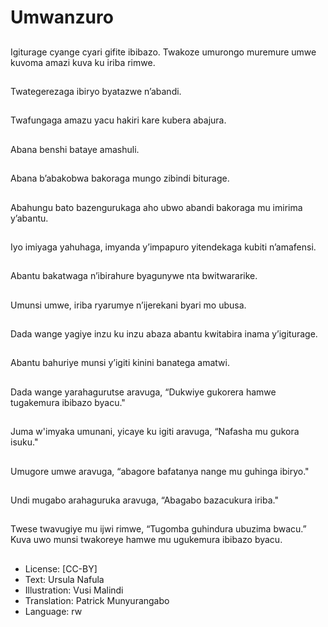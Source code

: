 # Umwanzuro

##
Igiturage cyange cyari gifite ibibazo. Twakoze umurongo muremure umwe kuvoma amazi kuva ku iriba rimwe.

##
Twategerezaga ibiryo byatazwe n’abandi.

##
Twafungaga amazu yacu hakiri kare kubera abajura.

##
Abana benshi bataye amashuli.

##
Abana b’abakobwa bakoraga mungo zibindi biturage.

##
Abahungu bato bazengurukaga aho ubwo abandi bakoraga mu imirima y’abantu.

##
Iyo imiyaga yahuhaga, imyanda y’impapuro yitendekaga kubiti n’amafensi.

##
Abantu bakatwaga n’ibirahure byagunywe nta bwitwararike.

##
Umunsi umwe, iriba ryarumye n’ijerekani byari mo ubusa.

##
Dada wange yagiye inzu ku inzu abaza abantu kwitabira inama y’igiturage.

##
Abantu bahuriye munsi y’igiti kinini banatega amatwi.

##
Dada wange yarahagurutse aravuga, “Dukwiye gukorera hamwe tugakemura ibibazo byacu."

##
Juma w'imyaka umunani, yicaye ku igiti aravuga, “Nafasha mu gukora isuku."

##
Umugore umwe aravuga, “abagore bafatanya nange mu guhinga ibiryo."

##
Undi mugabo arahaguruka aravuga, “Abagabo bazacukura iriba."

##
Twese twavugiye mu ijwi rimwe, “Tugomba guhindura ubuzima bwacu.” Kuva uwo munsi twakoreye hamwe mu ugukemura ibibazo byacu.

##
* License: [CC-BY]
* Text: Ursula Nafula
* Illustration: Vusi Malindi
* Translation: Patrick Munyurangabo
* Language: rw
